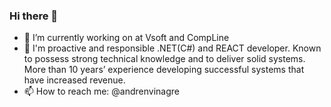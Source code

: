 ### Hi there 👋

- 🔭 I’m currently working on at Vsoft and CompLine
- 💬 I'm proactive and responsible .NET(C#) and REACT developer. Known to possess strong technical knowledge and to deliver solid systems. More than 10 years’ experience developing successful systems that have increased revenue.
- 📫 How to reach me: @andrenvinagre
